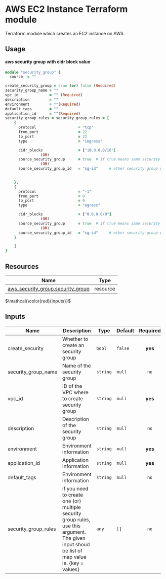 # AWS EC2 Instance Terraform module

Terraform module which creates an EC2 instance on AWS.
## Usage

#### aws security group with cidr block value

```ruby
module "security_group" {
  source  = ""

create_security_group = true (or) false (Required)
security_group_name = "" 
vpc_id              = "" (Required)
description         = ""
environment         = ""(Required)
default_tags        = ""
application_id      = ""(Required)
security_group_rules = security_group_rules = [
    {
      protocol                   = "tcp"
      from_port                  = 22
      to_port                    = 22
      type                       = "ingress"

      cidr_blocks                = ["10.0.0.0/16"]
                (OR)
      source_security_group      = true  # if true means same security group will be added as source
                (OR)
      source_security_group_id   = "sg-id"     # other security group will be added as source
      

    },
    {
      protocol                   = "-1"
      from_port                  = 0
      to_port                    = 0
      type                       = "egress"

      cidr_blocks                = ["0.0.0.0/0"]
                (OR)
      source_security_group      = true  # if true means same security group will be added as source
                (OR)
      source_security_group_id   = "sg-id"     # other security group will be added as source
    }

    ]
}

```

## Resources

| Name | Type |
|------|------|
| [aws_security_group.security_group](https://registry.terraform.io/providers/hashicorp/aws/latest/docs/resources/security_group) | resource |

$\mathcal{\color{red}{Inputs}}$

## Inputs

| Name | Description | Type | Default | Required |
|------|-------------|------|---------|:--------:|
| create_security | Whether to create an security group | `bool` | `false` | **yes** |
| security_group_name | Name of the security group | `string` | `null` | `no` |
| vpc_id | ID of the VPC where to create security group | `string` | `null` | **yes** |
| description | Description of the security group | `string` | `null` | `no` |
| environment | Environment information  | `string` | `null` | **yes** |
| application_id | Application information  | `string` | `null` | **yes** |
| default_tags | Environment information  | `string` | `null` | `no` |security_group_rules
| security_group_rules | if you need to create one (or) multiple security group rules, use this argument. The given input shoud be list of map value ie. {key = values} | `any` | `[]` | `no` |
